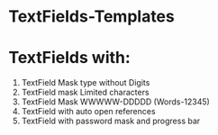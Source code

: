 # TextFields-Templates
# TextFields with:
1. TextField Mask type without Digits
2. TextField mask Limited characters
3. TextField Mask WWWWW-DDDDD (Words-12345)
4. TextField with auto open references
5. TextField with password mask and progress bar

